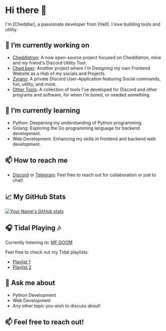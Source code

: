 # Hi there 👋

I'm [Cheddlar], a passionate developer from [Hell]. I love building tools and utility.

## 🔭 I’m currently working on
- [Cheddlatron](https://github.com/Cheddlar/Cheddlatron-Source): A now open-source project focused on Cheddlatron, mine and my friend's Discord Utility Tool.
- [Ched.beer](https://ched.beer/): Another project where I'm Designing my own Frontend Website as a Hub of my socials and Projects.
- [Zyrano](https://www.youtube.com/watch?v=dQw4w9WgXcQ&pp=ygUHcmlja3JvbA%3D%3D): A private Discord User-Application featuring Social commands, fun, utility, and more.
- [Other Tools](https://github.com/Cheddlar?tab=repositories): A collection of tools I've developed for Discord and other programs and software, for when i'm bored, or needed something.

## 🌱 I’m currently learning
- Python: Deepening my understanding of Python programming.
- Golang: Exploring the Go programming language for backend development.
- Web Development: Enhancing my skills in frontend and backend web development.

## 📫 How to reach me
- [Discord](https://discordapp.com/users/109820747521748992/) or [Telegram](https://t.me/Cheddlar): Feel free to reach out for collaboration or just to chat!

## 📈 My GitHub Stats
[![Your Name's GitHub stats](https://github-readme-stats.vercel.app/api?username=Cheddlar&show_icons=true&theme=radical)](https://github.com/Cheddlar)

## 🎧 Tidal Playing 🎶
Currently listening to: [MF DOOM](https://tidal.com/browse/album/143661100?u)

Feel free to check out my Tidal playlists:
- [Playlist 1](https://tidal.com/browse/playlist/676b502f-e92d-4a1e-8e73-40b3653c6952)
- [Playlist 2](https://tidal.com/browse/playlist/e0adc29e-d1ea-46f9-b5e0-b03277b977b4)


## 💬 Ask me about
- Python Development
- Web Development
- Any other topic you wish to discuss about!

## 📫 Feel free to reach out!
